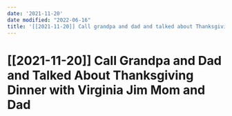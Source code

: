 ```yaml
---
date: '2021-11-20'
date modified: "2022-06-16"
title: '[[2021-11-20]] Call grandpa and dad and talked about Thanksgiving dinner with Virginia Jim Mom and Dad'
---
```


# [[2021-11-20]] Call Grandpa and Dad and Talked About Thanksgiving Dinner with Virginia Jim Mom and Dad
